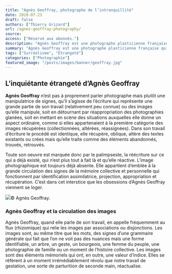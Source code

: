 ```yaml
---
title: "Agnès Geoffray, photographe de l’intranquillité"
date: 2020-07-23
draft: false
authors: ["Thierry Grizard"]
url: /agnes-geoffray-photography/
source:
access: ["Réservé aux abonnés."]
description: "Agnès Geoffray est une photographe plasticienne française qui questionne la circulation des images et l'intranquillité qui les habite"
summary: "Agnès Geoffray est une photographe plasticienne française qui questionne la circulation des images et l'intranquillité qui les habite"
tags: ["Surréalisme", "Etrangeté"]
categories: ["Photographie"]
featured_image: "/posts/images/banner/geoffray.jpg"
---
```

## L’inquiétante étrangeté d’Agnès Geoffray

**Agnès Geoffray** n’est pas à proprement parler photographe mais plutôt une manipulatrice de signes, qu’il s’agisse de l’écriture qui représente une grande partie de son travail (relativement peu connue) ou des images qu’elle manipule, soit en détournant par réappropriation des photographies glanées, soit en mettant en scène des situations auxquelles elle donne un aspect ordinaire, comme si elles appartenaient à la première catégorie des images récupérées (collectionnées, altérées, réassignées). Dans son travail d’écriture le procédé est identique, elle récupère, oblique, altère des textes existants ou crées mais qu’elle traite comme des éléments abandonnés, trouvés, retrouvés.

Toute son oeuvre est marquée donc par le palimpseste, la réécriture sur ce qui a déjà existé, qui n’est plus tout à fait là et qu’elle réactive. L’image photographique est toujours déjà absente. Elle appartient d’emblée à la grande circulation des signes de la mémoire collective et personnelle qui fonctionnent par identification assimilatrice, projection, appropriation et récupération. C’est dans cet interstice que les obsessions d’Agnès Geoffray viennent se loger.

![](/posts/images/geoffray/agnes-geoffray_photography.033.jpg)© Agnès Geoffray.

### Agnès Geoffray et la circulation des images

Agnès Geoffray, quand elle parle de son travail, en appelle fréquemment au flux (rhizomique) qui relie les images par associations ou disjonctions. Les images sont, au même titre que les mots, des signes d’une grammaire générale qui fait que l’on ne voit pas des nuances mais une forme identifiable, un arbre, un geste, un bourgeois, une femme du peuple, une photographie de famille ou un moment de l’histoire collective. Les images sont des éléments mémoriels qui ont, en outre, une valeur d’indice. Elles se réfèrent à un moment irrémédiablement révolu que notre travail de gestation, une sorte de parturition de seconde main, réactualise.